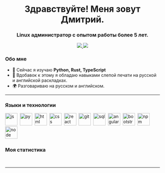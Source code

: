 <div id="header" align="center">
    <h1>Здравствуйте! Меня зовут Дмитрий.</h1>
    <h3>Linux администратор с опытом работы более 5 лет.</h3>
</div>

<div id="socials" align="center">
    <a href="https://t.me/rusich_dm">
    <img src="https://img.shields.io/badge/Telegram-2CA5E0?style=for-the-badge&logo=telegram&logoColor=white)"/>
  </a>
  <a href="https://discord.com/users/1066717814666301522">
    <img src="https://img.shields.io/badge/Discord-7289DA?style=for-the-badge&logo=discord&logoColor=white"/>
  </a>
</div>

### Обо мне
- 🌱 Сейчас я изучаю **Python, Rust, TypeScript**
- 📝 Вдобавок к этому я обладаю навыками слепой печати на русской и английской раскладках.
- 🌍 Разговариваю на русском и английском.

---

### Языки и технологии

<img src="https://cdn.jsdelivr.net/gh/devicons/devicon/icons/javascript/javascript-original.svg" title="js" width="40" height="40"/>&nbsp;
<img src="https://cdn.jsdelivr.net/gh/devicons/devicon/icons/python/python-original.svg" title="py" width="40" height="40"/>&nbsp;
<img src="https://cdn.jsdelivr.net/gh/devicons/devicon/icons/html5/html5-original.svg" title="html" width="40" height="40"/>&nbsp;
<img src="https://cdn.jsdelivr.net/gh/devicons/devicon/icons/css3/css3-original.svg" title="css" width="40" height="40"/>&nbsp;
<img src="https://cdn.jsdelivr.net/gh/devicons/devicon/icons/react/react-original.svg" title="react" width="40" height="40"/>&nbsp;
<img src="https://cdn.jsdelivr.net/gh/devicons/devicon/icons/git/git-plain.svg" title="git" width="40" height="40"/>&nbsp;
<img src="https://cdn.jsdelivr.net/gh/devicons/devicon/icons/postgresql/postgresql-original.svg" title="sql" width="40" height="40"/>&nbsp;
<img src="https://cdn.jsdelivr.net/gh/devicons/devicon/icons/angularjs/angularjs-original.svg" title="angular" width="40" height="40"/>&nbsp;
<img src="https://cdn.jsdelivr.net/gh/devicons/devicon/icons/bootstrap/bootstrap-plain.svg" title="bootstrap" width="40" height="40"/>&nbsp;
<img src="https://cdn.jsdelivr.net/gh/devicons/devicon/icons/npm/npm-original-wordmark.svg" title="npm" width="40" height="40"/>&nbsp;
<img src="https://cdn.jsdelivr.net/gh/devicons/devicon/icons/nodejs/nodejs-original.svg" title="node" width="40" height="40"/>&nbsp;


### Моя статистика

<div id="stat" align="center">
    <img src="https://github-profile-summary-cards.vercel.app/api/cards/profile-details?username=neurxez&theme=github_dark" alt=""/>
    <img src="https://github-profile-summary-cards.vercel.app/api/cards/most-commit-language?username=neurxez&theme=github_dark" alt=""/>
     <img src="https://github-profile-summary-cards.vercel.app/api/cards/stats?username=neurxez&theme=github_dark" alt=""/>
</div>

---

